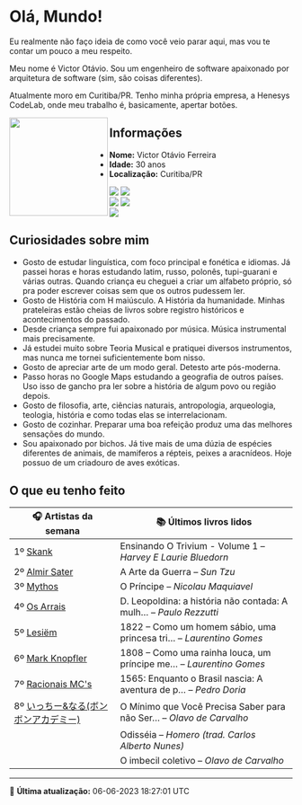 # Olá, Mundo!

Eu realmente não faço ideia de como você veio parar aqui, mas vou te contar um pouco a meu respeito.

Meu nome é Victor Otávio. Sou um engenheiro de software apaixonado por arquitetura de software (sim, são coisas diferentes).

Atualmente moro em Curitiba/PR. Tenho minha própria empresa, a Henesys CodeLab, onde meu trabalho é, basicamente, apertar botões.

<img align="left" src="https://github.com/vctrtvfrrr/vctrtvfrrr/raw/master/octocat.png" alt="" width="175" />

## Informações

- **Nome:** Victor Otávio Ferreira
- **Idade:** 30 anos
- **Localização:** Curitiba/PR

[![](https://img.shields.io/badge/LinkedIn-victorotavio-blue)](https://www.linkedin.com/in/victorotavio/) [![](https://img.shields.io/badge/Twitter-@vctrtvfrrr-blue)](https://twitter.com/vctrtvfrrr)  
[![](https://img.shields.io/badge/GitHub-vctrtvfrrr-24292e)](https://github.com/vctrtvfrrr) [![](https://img.shields.io/badge/GitLab-vctrtvfrrr-ec5d16)](https://gitlab.com/vctrtvfrrr)  
[![](https://img.shields.io/badge/Email-victor@otavioferreira.com.br-red)](mailto:victor@otavioferreira.com.br)  

## Curiosidades sobre mim

-   Gosto de estudar linguística, com foco principal e fonética e idiomas. Já passei horas e horas estudando latim, russo, polonês, tupi-guarani e várias outras. Quando criança eu cheguei a criar um alfabeto próprio, só pra poder escrever coisas sem que os outros pudessem ler.
-   Gosto de História com H maiúsculo. A História da humanidade. Minhas prateleiras estão cheias de livros sobre registro históricos e acontecimentos do passado.
-   Desde criança sempre fui apaixonado por música. Música instrumental mais precisamente.
-   Já estudei muito sobre Teoria Musical e pratiquei diversos instrumentos, mas nunca me tornei suficientemente bom nisso.
-   Gosto de apreciar arte de um modo geral. Detesto arte pós-moderna.
-   Passo horas no Google Maps estudando a geografia de outros países. Uso isso de gancho pra ler sobre a história de algum povo ou região depois.
-   Gosto de filosofia, arte, ciências naturais, antropologia, arqueologia, teologia, história e como todas elas se interrelacionam.
-   Gosto de cozinhar. Preparar uma boa refeição produz uma das melhores sensações do mundo.
-   Sou apaixonado por bichos. Já tive mais de uma dúzia de espécies diferentes de animais, de mamiferos a répteis, peixes a aracnídeos. Hoje possuo de um criadouro de aves exóticas.


## O que eu tenho feito

|                                                                                            🎧 Artistas da semana                                                                                             |                      📚 Últimos livros lidos                      |
|--------------------------------------------------------------------------------------------------------------------------------------------------------------------------------------------------------------|-------------------------------------------------------------------|
| 1º [Skank](https://www.last.fm/music/Skank)                                                                                                                                                                  | Ensinando O Trivium - Volume 1	–	_Harvey E Laurie Bluedorn_         |
| 2º [Almir Sater](https://www.last.fm/music/Almir+Sater)                                                                                                                                                      | A Arte da Guerra	–	_Sun Tzu_                                        |
| 3º [Mythos](https://www.last.fm/music/Mythos)                                                                                                                                                                | O Príncipe	–	_Nicolau Maquiavel_                                    |
| 4º [Os Arrais](https://www.last.fm/music/Os+Arrais)                                                                                                                                                          | D. Leopoldina: a história não contada: A mulh…	–	_Paulo Rezzutti_   |
| 5º [Lesiëm](https://www.last.fm/music/Lesi%C3%ABm)                                                                                                                                                           | 1822 – Como um homem sábio, uma princesa tri…	–	_Laurentino Gomes_  |
| 6º [Mark Knopfler](https://www.last.fm/music/Mark+Knopfler)                                                                                                                                                  | 1808 – Como uma rainha louca, um príncipe me…	–	_Laurentino Gomes_  |
| 7º [Racionais MC's](https://www.last.fm/music/Racionais+MC%27s)                                                                                                                                              | 1565: Enquanto o Brasil nascia: A aventura de p…	–	_Pedro Doria_    |
| 8º [いっちー&なる(ボンボンアカデミー)](https://www.last.fm/music/%E3%81%84%E3%81%A3%E3%81%A1%E3%83%BC&%E3%81%AA%E3%82%8B(%E3%83%9C%E3%83%B3%E3%83%9C%E3%83%B3%E3%82%A2%E3%82%AB%E3%83%87%E3%83%9F%E3%83%BC)) | O Mínimo que Você Precisa Saber para não Ser…	–	_Olavo de Carvalho_ |
|                                                                                                                                                                                                              | Odisséia	–	_Homero (trad. Carlos Alberto Nunes)_                    |
|                                                                                                                                                                                                              | O imbecil coletivo	–	_Olavo de Carvalho_                            |


---

🚀 **Última atualização:** 06-06-2023 18:27:01 UTC